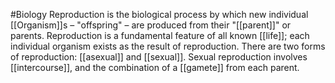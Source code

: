 #Biology 
Reproduction is the biological process by which new individual [[Organism]]s – "offspring" – are produced from their "[[parent]]" or parents. Reproduction is a fundamental feature of all known [[life]]; each individual organism exists as the result of reproduction. There are two forms of reproduction: [[asexual]] and [[sexual]]. Sexual reproduction involves [[intercourse]], and the combination of a [[gamete]] from each parent. 